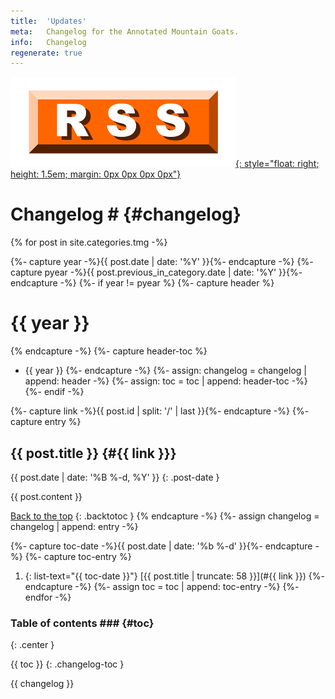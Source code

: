 ```yaml
---
title:  'Updates'
meta:   Changelog for the Annotated Mountain Goats.
info:   Changelog
regenerate: true
---
```


[![RSS](../media/rss.png){: style="float: right; height: 1.5em; margin: 0px 0px
0px 0px"}](tmg-rss.xml)

# Changelog # {#changelog}

{% for post in site.categories.tmg -%}

{%- capture year -%}{{ post.date | date: '%Y' }}{%- endcapture -%}
{%- capture pyear -%}{{ post.previous_in_category.date | date: '%Y' }}{%- endcapture -%}
{%- if year != pyear %} {%- capture header %}
# {{ year }}
{% endcapture -%} {%- capture header-toc %}
* {{ year }}
{%- endcapture -%}
{%- assign: changelog = changelog | append: header -%}
{%- assign: toc = toc | append: header-toc -%}
{%- endif -%}

{%- capture link -%}{{ post.id | split: '/' | last }}{%- endcapture -%}
{%- capture entry %}
## {{ post.title }} {#{{ link }}}

{{ post.date | date: '%B %-d, %Y' }}
{: .post-date }

{{ post.content }}

[Back to the top](#changelog)
{: .backtotoc }
{% endcapture -%}
{%- assign changelog = changelog | append: entry -%}

{%- capture toc-date -%}{{ post.date | date: '%b %-d' }}{%- endcapture -%}
{%- capture toc-entry %}
1. {: list-text="{{ toc-date }}"} [{{ post.title | truncate: 58 }}](#{{ link }})
{%- endcapture -%}
{%- assign toc = toc | append: toc-entry -%}
{%- endfor -%}

### Table of contents ### {#toc}
{: .center }

{{ toc }}
{: .changelog-toc }

{{ changelog }}
